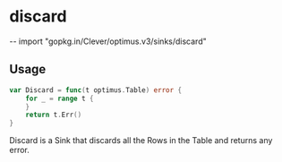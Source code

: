 # discard
--
    import "gopkg.in/Clever/optimus.v3/sinks/discard"


## Usage

```go
var Discard = func(t optimus.Table) error {
	for _ = range t {
	}
	return t.Err()
}
```
Discard is a Sink that discards all the Rows in the Table and returns any error.
